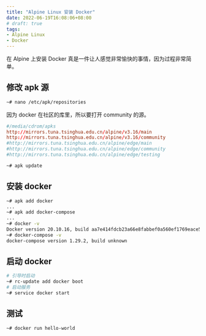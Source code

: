 ```yaml
---
title: "Alpine Linux 安装 Docker"
date: 2022-06-19T16:08:06+08:00
# draft: true
tags:
- Alpine Linux
- Docker
---
```


在 Alpine 上安装 Docker 真是一件让人感觉非常愉快的事情，因为过程非常简单。

## 修改 apk 源

```bash
~# nano /etc/apk/repositories
```

因为 docker 在社区的库里，所以要打开 community 的源。

```conf
#/media/cdrom/apks
http://mirrors.tuna.tsinghua.edu.cn/alpine/v3.16/main
http://mirrors.tuna.tsinghua.edu.cn/alpine/v3.16/community
#http://mirrors.tuna.tsinghua.edu.cn/alpine/edge/main
#http://mirrors.tuna.tsinghua.edu.cn/alpine/edge/community
#http://mirrors.tuna.tsinghua.edu.cn/alpine/edge/testing

```

```bash
~# apk update

```

## 安装 docker

```bash
~# apk add docker
...
~# apk add docker-compose
...
~# docker -v
Docker version 20.10.16, build aa7e414fdcb23a66e8fabbef0a560ef1769eace5
~# docker-compose -v
docker-compose version 1.29.2, build unknown
```

## 启动 docker

```bash
# 引导时启动
~# rc-update add docker boot
# 启动服务
~# service docker start
```

## 测试

```bash
~# docker run hello-world
```
